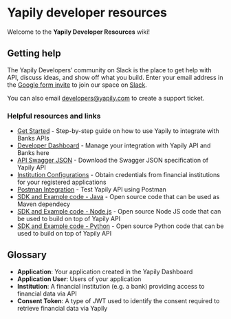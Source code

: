 # Yapily developer resources

Welcome to the **Yapily Developer Resources** wiki!

## Getting help

The Yapily Developers’ community on Slack is the place to get help with API, discuss ideas, and show off what you build. Enter your email address in the [Google form invite](https://docs.google.com/forms/d/e/1FAIpQLSe6Xalk1MPm-Cus0g5Q6PzkK45DFQHGyPrTc2r5rqyxic8Dow/viewform) to join our space on [Slack](https://yapily.slack.com).

You can also email developers@yapily.com to create a support ticket.


### Helpful resources and links
- [Get Started](https://github.com/yapily/developer-resources/wiki/Get-Started) - Step-by-step guide on how to use Yapily to integrate with Banks APIs
- [Developer Dashboard](https://dashboard.yapily.com/) - Manage your integration with Yapily API and Banks here
- [API Swagger JSON](https://api.yapily.com/docs/swagger.json) - Download the Swagger JSON specification of Yapily API
- [Institution Configurations](https://github.com/yapily/developer-resources/wiki/Institution-Configurations) - Obtain credentials from financial institutions for your registered applications
- [Postman Integration](https://github.com/yapily/developer-resources/wiki/Postman-Integration) - Test Yapily API using Postman
- [SDK and Example code - Java](https://github.com/yapily/yapily-sdk-java/) - Open source code that can be used as Maven dependecy
- [SDK and Example code - Node.js](https://github.com/yapily/yapily-sdk-nodejs) - Open source Node JS code that can be used to build on top of Yapily API
- [SDK and Example code - Python](https://github.com/yapily/yapily-sdk-python) - Open source Python code that can be used to build on top of Yapily API

## Glossary

- **Application**: Your application created in the Yapily Dashboard
- **Application User**: Users of your application
- **Institution**: A financial institution (e.g. a bank) providing access to financial data via API
- **Consent Token**: A type of JWT used to identify the consent required to retrieve financial data via Yapily
